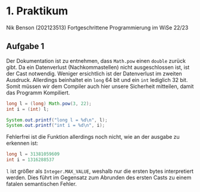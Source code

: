 # 1. Praktikum

Nik Benson (202123513)
Fortgeschrittene Programmierung im WiSe 22/23

## Aufgabe 1

Der Dokumentation ist zu entnehmen, dass `Math.pow` einen `double` zurück gibt.
Da ein Datenverlust (Nachkommastellen) nicht ausgeschlossen ist, ist der Cast notwendig.
Weniger ersichtlich ist der Datenverlust im zweiten Ausdruck. Allerdings beinhaltet ein `long` 64 bit und ein `int` lediglich 32 bit.
Somit müssen wir dem Compiler auch hier unsere Sicherheit mitteilen, damit das Programm Kompiliert.

```java
long l = (long) Math.pow(3, 22);
int i = (int) l;

System.out.printf("long l = %d\n", l);
System.out.printf("int i = %d\n", i);
```

Fehlerfrei ist die Funktion allerdings noch nicht, wie an der ausgabe zu erkennen ist:

```java
long l = 31381059609
int i = 1316288537
```

`l` ist größer als `Integer.MAX_VALUE`, weshalb nur die ersten bytes interpretiert werden.
Dies führt im Gegensatz zum Abrunden des ersten Casts zu einem fatalen semantischen Fehler.
